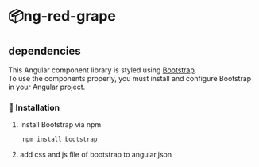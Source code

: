 # 📦ng-red-grape
##  dependencies
This Angular component library is styled using [Bootstrap](https://getbootstrap.com).  
To use the components properly, you must install and configure Bootstrap in your Angular project.
### 🚀 Installation

 1. Install Bootstrap via npm
```bash
	npm install bootstrap
```
 2. add css and js file of bootstrap to angular.json
